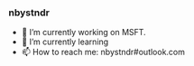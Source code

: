 ### nbystndr

- 🔭 I’m currently working on MSFT.
- 🌱 I’m currently learning 
- 📫 How to reach me: nbystndr#outlook.com

